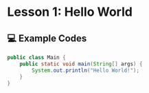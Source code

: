 # Lesson 1: Hello World

## 💻 Example Codes

```java
public class Main {
    public static void main(String[] args) {
        System.out.println("Hello World!");
    }
}

